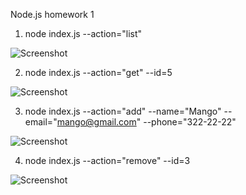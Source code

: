 Node.js homework 1

1. node index.js --action="list"

![Screenshot](https://monosnap.com/file/2OxU7IepSFD1KxWqAjCiPxuXJG8lUc)

2. node index.js --action="get" --id=5

![Screenshot](https://prnt.sc/nXkTjNXmJbC-)

3. node index.js --action="add" --name="Mango" --email="mango@gmail.com" --phone="322-22-22"

![Screenshot](https://prnt.sc/LgbwFQ-CSAvb)

4. node index.js --action="remove" --id=3

![Screenshot](https://prnt.sc/TebzskPYFbfO)
